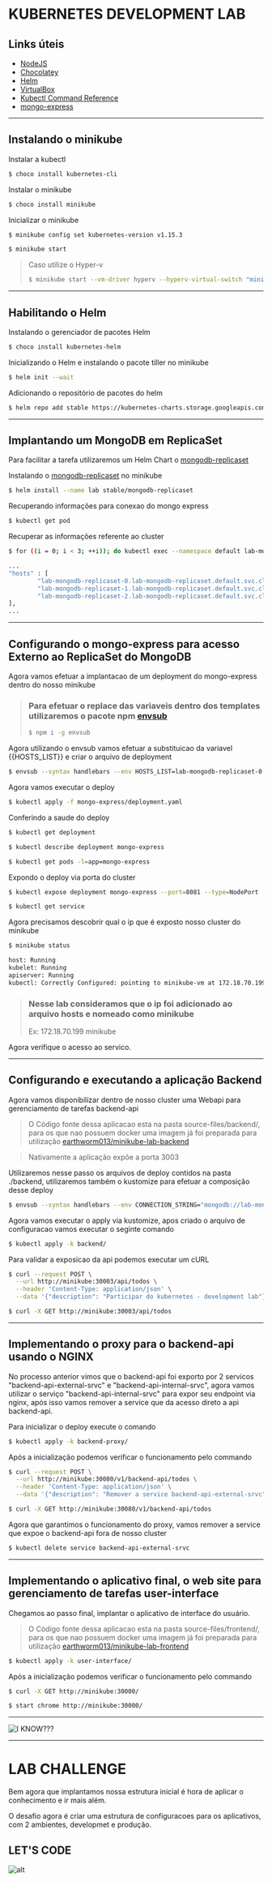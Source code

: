 # KUBERNETES DEVELOPMENT LAB

## Links úteis

* [NodeJS](https://nodejs.org/en/download/)
* [Chocolatey](https://tinyurl.com/hpaeoy8)
* [Helm](https://tinyurl.com/y4a6pnkd)
* [VirtualBox](https://tinyurl.com/5vgw4mp)
* [Kubectl Command Reference](https://tinyurl.com/yxo3qhap)
* [mongo-express](https://hub.docker.com/_/mongo-express)
---
## Instalando o minikube

Instalar a kubectl
```sh
$ choco install kubernetes-cli
```

Instalar o minikube
```sh
$ choco install minikube
```

Inicializar o minikube
```sh
$ minikube config set kubernetes-version v1.15.3

$ minikube start 
```

> Caso utilize o  Hyper-v
> ```sh
> $ minikube start --vm-driver hyperv --hyperv-virtual-switch "minikube_switch”
> ```

---
## Habilitando o Helm

Instalando o gerenciador de pacotes Helm
```sh
$ choco install kubernetes-helm
```

Inicializando o Helm e instalando o pacote tiller no minikube
```sh
$ helm init --wait
```

Adicionando o repositório de pacotes do helm
```sh
$ helm repo add stable https://kubernetes-charts.storage.googleapis.com/
```

---
## Implantando um MongoDB em ReplicaSet

Para facilitar a tarefa utilizaremos um Helm Chart o [mongodb-replicaset](https://tinyurl.com/y2cgwf9f)

Instalando o [mongodb-replicaset](https://tinyurl.com/y2cgwf9f) no minikube
```sh
$ helm install --name lab stable/mongodb-replicaset
```
Recuperando informações para conexao do mongo express

```sh
$ kubectl get pod
```

Recuperar as informações referente ao cluster
```sh
$ for ((i = 0; i < 3; ++i)); do kubectl exec --namespace default lab-mongodb-replicaset-$i -- sh -c 'mongo --eval="printjson(rs.isMaster())"'; done

...
"hosts" : [
        "lab-mongodb-replicaset-0.lab-mongodb-replicaset.default.svc.cluster.local:27017",
        "lab-mongodb-replicaset-1.lab-mongodb-replicaset.default.svc.cluster.local:27017",
        "lab-mongodb-replicaset-2.lab-mongodb-replicaset.default.svc.cluster.local:27017"
],
...
```

---
## Configurando o mongo-express para acesso Externo ao ReplicaSet do MongoDB
Agora vamos efetuar a implantacao de um deployment do mongo-express dentro do nosso minikube

> ### Para efetuar o replace das variaveis dentro dos templates utilizaremos o pacote npm [envsub](https://www.npmjs.com/package/envsub)
> ```sh
> $ npm i -g envsub
>```

Agora utilizando o envsub vamos efetuar a substituicao da variavel {{HOSTS_LIST}} e criar o arquivo de deployment
```sh
$ envsub --syntax handlebars --env HOSTS_LIST=lab-mongodb-replicaset-0.lab-mongodb-replicaset.default.svc.cluster.local,lab-mongodb-replicaset-1.lab-mongodb-replicaset.default.svc.cluster.local,lab-mongodb-replicaset-2.lab-mongodb-replicaset.default.svc.cluster.local mongo-express/deployment.template.yaml mongo-express/deployment.yaml
```

Agora vamos executar o deploy

```sh
$ kubectl apply -f mongo-express/deployment.yaml
```

Conferindo a saude do deploy
```sh
$ kubectl get deployment

$ kubectl describe deployment mongo-express

$ kubectl get pods -l=app=mongo-express
```

Expondo o deploy via porta do cluster
```sh
$ kubectl expose deployment mongo-express --port=8081 --type=NodePort

$ kubectl get service
```

Agora precisamos descobrir qual o ip que é exposto nosso cluster do minikube

```sh
$ minikube status

host: Running
kubelet: Running
apiserver: Running
kubectl: Correctly Configured: pointing to minikube-vm at 172.18.70.199
```

> ### **Nesse lab consideramos que o ip foi adicionado ao arquivo hosts e nomeado como minikube**
> Ex: 172.18.70.199     minikube

Agora verifique o acesso ao servico.

---
## Configurando e executando a aplicação Backend

Agora vamos disponibilizar dentro de nosso cluster uma Webapi para gerenciamento de tarefas backend-api

>O Código fonte dessa aplicacao esta na pasta source-files/backend/, para os que nao possuem docker uma imagem já foi preparada para utilização
>[earthworm013/minikube-lab-backend](https://cloud.docker.com/u/earthworm013/repository/docker/earthworm013/minikube-lab-backend)

>Nativamente a aplicação expõe a porta 3003

Utilizaremos nesse passo os arquivos de deploy contidos na pasta ./backend, utilizaremos também o kustomize para efetuar a composição desse deploy

```sh
$ envsub --syntax handlebars --env CONNECTION_STRING="mongodb://lab-mongodb-replicaset-0.lab-mongodb-replicaset.default.svc.cluster.local:27017,lab-mongodb-replicaset-1.lab-mongodb-replicaset.default.svc.cluster.local:27017,lab-mongodb-replicaset-2.lab-mongodb-replicaset.default.svc.cluster.local:27017?readPreference=primary&replicaSet=rs0&retryWrites=true" backend/kustomization.template.yaml backend/kustomization.yaml
```

Agora vamos executar o apply via kustomize, apos criado o arquivo de configuracao vamos executar o seginte comando

```sh
$ kubectl apply -k backend/
```

Para validar a exposicao da api podemos executar um cURL
```sh
$ curl --request POST \
  --url http://minikube:30003/api/todos \
  --header 'Content-Type: application/json' \
  --data '{"description": "Participar do kubernetes - development lab"}'

$ curl -X GET http://minikube:30003/api/todos
```

---
## Implementando o proxy para o backend-api usando o NGINX

No processo anterior vimos que o backend-api foi exporto por 2 servicos "backend-api-external-srvc" e "backend-api-internal-srvc", agora vamos utilizar o serviço "backend-api-internal-srvc" para expor seu endpoint via nginx, após isso vamos remover a service que da acesso direto a api backend-api.

Para inicializar o deploy execute o comando

```sh
$ kubectl apply -k backend-proxy/
```

Após a inicialização podemos verificar o funcionamento pelo commando
```sh
$ curl --request POST \
  --url http://minikube:30080/v1/backend-api/todos \
  --header 'Content-Type: application/json' \
  --data '{"description": "Remover a service backend-api-external-srvc"}'

$ curl -X GET http://minikube:30080/v1/backend-api/todos
```

Agora que garantimos o funcionamento do proxy, vamos remover a service que expoe o backend-api fora de nosso cluster

```sh
$ kubectl delete service backend-api-external-srvc
```

---
## Implementando o aplicativo final, o web site para gerenciamento de tarefas user-interface

Chegamos ao passo final, implantar o aplicativo de interface do usuário.
>O Código fonte dessa aplicacao esta na pasta source-files/frontend/, para os que nao possuem docker uma imagem já foi preparada para utilização
>[earthworm013/minikube-lab-frontend](https://cloud.docker.com/u/earthworm013/repository/docker/earthworm013/minikube-lab-frontend)

```sh
$ kubectl apply -k user-interface/
```

Após a inicialização podemos verificar o funcionamento pelo commando
```sh
$ curl -X GET http://minikube:30000/

$ start chrome http://minikube:30000/
```
---
![I KNOW???](https://github.com/EarthW0rm/minikube-lab/blob/master/content/IKnow.PNG?raw=true)

---

# LAB CHALLENGE
Bem agora que implantamos nossa estrutura inicial é hora de aplicar o conhecimento e ir mais além.

O desafio agora é criar uma estrutura de configuracoes para os aplicativos, com 2 ambientes, developmet e produção.

## LET'S CODE

![alt](https://media.giphy.com/media/JIX9t2j0ZTN9S/giphy.gif)